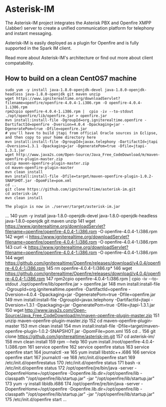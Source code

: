 # Asterisk-IM

The Asterisk-IM project integrates the Asterisk PBX and Openfire XMPP (Jabber) server to create a unified communication platform for telephony and instant messaging.

Asterisk-IM is easily deployed as a plugin for Openfire and is fully supported in the Spark IM client. 

Read more about Asterisk-IM's architecture or find out more about client compatability.


## How to build on a clean CentOS7 machine

```
sudo yum -y install java-1.8.0-openjdk-devel java-1.8.0-openjdk-headless java-1.8.0-openjdk git maven unzip
wget https://www.igniterealtime.org/downloadServlet?filename=openfire/openfire-4.0.4-1.i386.rpm -O openfire-4.0.4-1.i386.rpm
rpm2cpio openfire-4.0.4-1.i386.rpm |  cpio -iv --to-stdout ./opt/openfire/lib/openfire.jar > openfire.jar
mvn install:install-file -DgroupId=org.igniterealtime.openfire -DartifactId=openfire -Dversion=4.0.4 -Dpackaging=jar -DgeneratePom=true -Dfile=openfire.jar
# you'll have to build jtapi from official Oracle sources in Eclipse, and then copy to your home directory here
mvn install:install-file -DgroupId=javax.telephony -DartifactId=jtapi -Dversion=1.3.1 -Dpackaging=jar -DgeneratePom=true -Dfile=jtapi-1.3.1.jar
wget http://www.java2s.com/Open-Source/Java_Free_CodeDownload/m/maven-openfire-plugin-master.zip
unzip maven-openfire-plugin-master.zip
cd maven-openfire-plugin-master
mvn clean install
mvn install:install-file -Dfile=target/maven-openfire-plugin-1.0.2-SNAPSHOT.jar -DpomFile=pom.xml
cd ..
git clone https://github.com/igniterealtime/asterisk-im.git
cd asterisk-im/
mvn clean install

The plugin is now in ./server/target/asterisk-im.jar
```

...
140  yum -y install java-1.8.0-openjdk-devel java-1.8.0-openjdk-headless java-1.8.0-openjdk git maven unzip
  141  wget https://www.igniterealtime.org/downloadServlet?filename=openfire/openfire-4.0.4-1.i386.rpm -O openfire-4.0.4-1.i386.rpm
  142  wget -i https://www.igniterealtime.org/downloadServlet?filename=openfire/openfire-4.0.4-1.i386.rpm -O openfire-4.0.4-1.i386.rpm
  143  curl -k  https://www.igniterealtime.org/downloadServlet?filename=openfire/openfire-4.0.4-1.i386.rpm -O openfire-4.0.4-1.i386.rpm
  144  wget https://github.com/igniterealtime/Openfire/releases/download/v4.0.4/openfire-4.0.4-1.i386.rpm
  145  rm openfire-4.0.4-1.i386.rp*
  146  wget https://github.com/igniterealtime/Openfire/releases/download/v4.0.4/openfire-4.0.4-1.i386.rpm
  147  rpm2cpio openfire-4.0.4-1.i386.rpm |  cpio -iv --to-stdout ./opt/openfire/lib/openfire.jar > openfire.jar
  148  mvn install:install-file -DgroupId=org.igniterealtime.openfire -DartifactId=openfire -Dversion=4.0.4 -Dpackaging=jar -DgeneratePom=true -Dfile=openfire.jar
  149  mvn install:install-file -DgroupId=javax.telephony -DartifactId=jtapi -Dversion=1.3.1 -Dpackaging=jar -DgeneratePom=true -Dfile=jtapi-1.3.1.jar
  150  wget http://www.java2s.com/Open-Source/Java_Free_CodeDownload/m/maven-openfire-plugin-master.zip
  151  unzip maven-openfire-plugin-master.zip
  152  cd maven-openfire-plugin-master
  153  mvn clean install
  154  mvn install:install-file -Dfile=target/maven-openfire-plugin-1.0.2-SNAPSHOT.jar -DpomFile=pom.xml
  155  cd ..
  156  git clone https://github.com/igniterealtime/asterisk-im.git
  157  cd asterisk-im/
  158  mvn clean install
  159  rpm --help
  160  yum install /root/openfire-4.0.4-1.i386.rpm
  161  service openfire
  162  service openfire status
  163  service openfire start
  164  journalctl -xe
  165  yum install libstdc++.i686
  166  service openfire start
  167  journalctl -xe
  168  /etc/init.d/openfire start
  169  /etc/init.d/openfirestatus
  170  /etc/init.d/openfire status
  171  bash -x /etc/init.d/openfire status
  172  /opt/openfire/jre/bin/java -server  -DopenfireHome=/opt/openfire -Dopenfire.lib.dir=/opt/openfire/lib -classpath "/opt/openfire/lib/startup.jar" -jar "/opt/openfire/lib/startup.jar"
  173  yum -y install libldb.i686
  174  /opt/openfire/jre/bin/java -server  -DopenfireHome=/opt/openfire -Dopenfire.lib.dir=/opt/openfire/lib -classpath "/opt/openfire/lib/startup.jar" -jar "/opt/openfire/lib/startup.jar"
175  /etc/init.d/openfire start
...
